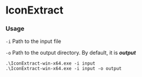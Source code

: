 # IconExtract

### Usage

`-i` Path to the input file

`-o` Path to the output directory. By default, it is ***output***

```pwsh
.\IconExtract-win-x64.exe -i input
.\IconExtract-win-x64.exe -i input -o output
```
